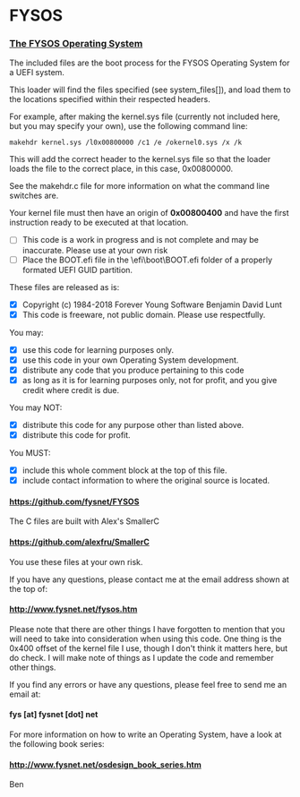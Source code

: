 # FYSOS
### [The FYSOS Operating System](http://www.fysnet.net/fysos.htm)

The included files are the boot process for the FYSOS Operating System for a UEFI system.

This loader will find the files specified (see system_files[]), and load them to the locations specified
 within their respected headers.

For example, after making the kernel.sys file (currently not included here, but you may specify your own), use
 the following command line:
 
    makehdr kernel.sys /l0x00800000 /c1 /e /okernel0.sys /x /k
    
 This will add the correct header to the kernel.sys file so that the loader loads the file to the
 correct place, in this case, 0x00800000.
 
 See the makehdr.c file for more information on what the command line switches are.
 
Your kernel file must then have an origin of **0x00800400** and have the first instruction ready to be executed at
 that location.

- [ ] This code is a work in progress and is not complete and may be inaccurate.  Please use at your own risk
- [ ] Place the BOOT.efi file in the \efi\boot\BOOT.efi folder of a properly formated UEFI GUID partition.

These files are released as is:
- [X] Copyright (c) 1984-2018    Forever Young Software  Benjamin David Lunt
- [X] This code is freeware, not public domain.  Please use respectfully.

You may:
- [X] use this code for learning purposes only.
- [X] use this code in your own Operating System development.
- [X] distribute any code that you produce pertaining to this code
- [X] as long as it is for learning purposes only, not for profit, 
     and you give credit where credit is due.

You may NOT:
- [X] distribute this code for any purpose other than listed above.
- [X] distribute this code for profit.

You MUST:
- [X] include this whole comment block at the top of this file.
- [X] include contact information to where the original source is located.

#### https://github.com/fysnet/FYSOS

The C files are built with Alex's SmallerC
#### https://github.com/alexfru/SmallerC

You use these files at your own risk.

If you have any questions, please contact me at the email address shown at the top of:
#### http://www.fysnet.net/fysos.htm

Please note that there are other things I have forgotten to mention that you will need to take
 into consideration when using this code.  One thing is the 0x400 offset of the kernel file I use,
 though I don't think it matters here, but do check.  I will make note of things as I update the
 code and remember other things.

If you find any errors or have any questions, please feel free to send me an email at:
#### fys [at] fysnet [dot] net

For more information on how to write an Operating System, have a look at the following book series:
#### http://www.fysnet.net/osdesign_book_series.htm

Ben
